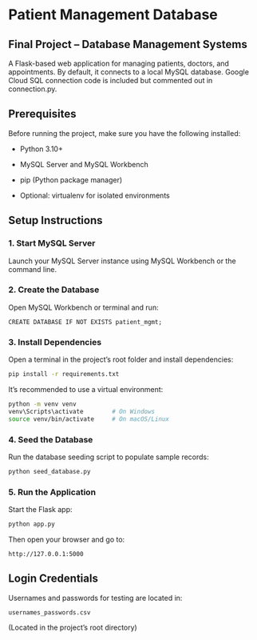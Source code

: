 # Patient Management Database

## Final Project – Database Management Systems

A Flask-based web application for managing patients, doctors, and appointments.
By default, it connects to a local MySQL database.
Google Cloud SQL connection code is included but commented out in connection.py.

## Prerequisites

Before running the project, make sure you have the following installed:

- Python 3.10+

- MySQL Server and MySQL Workbench

- pip (Python package manager)

- Optional: virtualenv for isolated environments

## Setup Instructions
### 1. Start MySQL Server

Launch your MySQL Server instance using MySQL Workbench or the command line.

### 2. Create the Database

Open MySQL Workbench or terminal and run:
```mysql
CREATE DATABASE IF NOT EXISTS patient_mgmt;
```
### 3. Install Dependencies

Open a terminal in the project’s root folder and install dependencies:
```bash
pip install -r requirements.txt
```
It’s recommended to use a virtual environment:
```bash
python -m venv venv
venv\Scripts\activate        # On Windows
source venv/bin/activate     # On macOS/Linux
```
### 4. Seed the Database

Run the database seeding script to populate sample records:
```bash
python seed_database.py
```
### 5. Run the Application

Start the Flask app:
```bash
python app.py
```
Then open your browser and go to:
```text
http://127.0.0.1:5000
```
## Login Credentials

Usernames and passwords for testing are located in:
```text
usernames_passwords.csv
```

(Located in the project’s root directory)